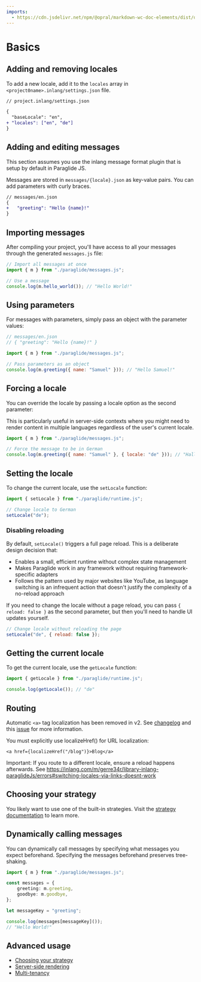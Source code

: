 ```yaml
---
imports:
  - https://cdn.jsdelivr.net/npm/@opral/markdown-wc-doc-elements/dist/doc-callout.js
---
```


# Basics

## Adding and removing locales

To add a new locale, add it to the `locales` array in `<project0name>.inlang/settings.json` file.

```diff
// project.inlang/settings.json

{
  "baseLocale": "en",
+ "locales": ["en", "de"]
}
```

## Adding and editing messages

<doc-callout type="info">
  This section assumes you use the inlang message format plugin that is setup by default in Paraglide JS. 
</doc-callout>

Messages are stored in `messages/{locale}.json` as key-value pairs. You can add parameters with curly braces.

```diff
// messages/en.json
{
+ 	"greeting": "Hello {name}!"
}
```

## Importing messages

After compiling your project, you'll have access to all your messages through the generated `messages.js` file:

```js
// Import all messages at once
import { m } from "./paraglide/messages.js";

// Use a message
console.log(m.hello_world()); // "Hello World!"
```

## Using parameters

For messages with parameters, simply pass an object with the parameter values:

```js
// messages/en.json
// { "greeting": "Hello {name}!" }

import { m } from "./paraglide/messages.js";

// Pass parameters as an object
console.log(m.greeting({ name: "Samuel" })); // "Hello Samuel!"
```

## Forcing a locale

You can override the locale by passing a locale option as the second parameter:

<doc-callout type="tip">
  This is particularly useful in server-side contexts where you might need to render content in multiple languages regardless of the user's current locale.
</doc-callout>

```js
import { m } from "./paraglide/messages.js";

// Force the message to be in German
console.log(m.greeting({ name: "Samuel" }, { locale: "de" })); // "Hallo Samuel!"
```

## Setting the locale

To change the current locale, use the `setLocale` function:

```js
import { setLocale } from "./paraglide/runtime.js";

// Change locale to German
setLocale("de");
```

### Disabling reloading

By default, `setLocale()` triggers a full page reload. This is a deliberate design decision that:

- Enables a small, efficient runtime without complex state management
- Makes Paraglide work in any framework without requiring framework-specific adapters
- Follows the pattern used by major websites like YouTube, as language switching is an infrequent action that doesn't justify the complexity of a no-reload approach

If you need to change the locale without a page reload, you can pass `{ reload: false }` as the second parameter, but then you'll need to handle UI updates yourself.

```js
// Change locale without reloading the page
setLocale("de", { reload: false });
```

## Getting the current locale

To get the current locale, use the `getLocale` function:

```js
import { getLocale } from "./paraglide/runtime.js";

console.log(getLocale()); // "de"
```

## Routing
<doc-callout type="info"> Automatic `<a>` tag localization has been removed in v2. See [changelog](/m/gerre34r/library-inlang-paraglideJs/changelog#localizehref-is-now-required) and this [issue](https://github.com/opral/inlang-paraglide-js/issues/485) for more information.
</doc-callout>

You must explicitly use localizeHref() for URL localization:

```tsx
<a href={localizeHref("/blog")}>Blog</a>
```

Important: If you route to a different locale, ensure a reload happens afterwards. See https://inlang.com/m/gerre34r/library-inlang-paraglideJs/errors#switching-locales-via-links-doesnt-work

## Choosing your strategy

You likely want to use one of the built-in strategies. Visit the [strategy documentation](./strategy.md) to learn more.

## Dynamically calling messages

You can dynamically call messages by specifying what messages you expect beforehand. Specifying the messages beforehand preserves tree-shaking.

```ts
import { m } from "./paraglide/messages.js";

const messages = {
	greeting: m.greeting,
	goodbye: m.goodbye,
};

let messageKey = "greeting";

console.log(messages[messageKey]());
// "Hello World!"
```

## Advanced usage

- [Choosing your strategy](/m/gerre34r/library-inlang-paraglideJs/strategy)
- [Server-side rendering](/m/gerre34r/library-inlang-paraglideJs/server-side-rendering)
- [Multi-tenancy](/m/gerre34r/library-inlang-paraglideJs/multi-tenancy)
